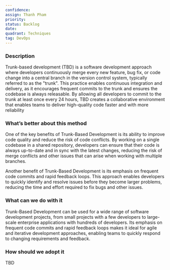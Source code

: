 ```yaml
---
confidence: 
assign: Thanh Pham
priority: 
status: Backlog
date: 
quadrant: Techniques
tag: DevOps
---
```


<!-- table_of_contents 170f6502-6672-4224-9cdf-8b66efb08881 -->

### Description

Trunk-based development (TBD) is a software development approach where developers continuously merge every new feature, bug fix, or code change into a central branch in the version control system, typically referred to as the "trunk". This practice enables continuous integration and delivery, as it encourages frequent commits to the trunk and ensures the codebase is always releasable. By allowing all developers to commit to the trunk at least once every 24 hours, TBD creates a collaborative environment that enables teams to deliver high-quality code faster and with more reliability

### What’s better about this method

One of the key benefits of Trunk-Based Development is its ability to improve code quality and reduce the risk of code conflicts. By working on a single codebase in a shared repository, developers can ensure that their code is always up-to-date and in sync with the latest changes, reducing the risk of merge conflicts and other issues that can arise when working with multiple branches.

Another benefit of Trunk-Based Development is its emphasis on frequent code commits and rapid feedback loops. This approach enables developers to quickly identify and resolve issues before they become larger problems, reducing the time and effort required to fix bugs and other issues.

### What can we do with it

Trunk-Based Development can be used for a wide range of software development projects, from small projects with a few developers to large-scale enterprise applications with hundreds of developers. Its emphasis on frequent code commits and rapid feedback loops makes it ideal for agile and iterative development approaches, enabling teams to quickly respond to changing requirements and feedback.

### How should we adopt it

TBD

<!-- child_database d84a267e-3cf1-4253-90ca-eaabcba4884a -->
